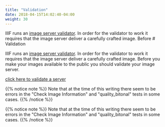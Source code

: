 ```yaml
---
title: "Validation"
date: 2018-04-15T14:02:40-04:00
weight: 30
---
```


IIIF runs an [image server validator][validator]. In order for the validator to work it requires that the image server deliver a carefully crafted image. Before # Validation

IIIF runs an [image server validator][validator]. In order for the validator to work it requires that the image server deliver a carefully crafted image. Before you make your images available to the public you should validate your image server.

[click here to validate a server][validate-ncsu]

<!-- #todo:0 why is this broken [click here to validate a server][validate-nlw] -->

{{% notice note %}}
Note that at the time of this writing there seem to be errors in the "Check Image Information" and "quality_bitonal" tests in some cases.
{{% /notice %}}


<!-- TODO: use the IIIF image server reference implementation once that's back up and running -->

[validator]: http://iiif.io/api/image/validator/

[validate-ncsu]: http://iiif.io/api/image/validator/results/?server=api.bl.uk&prefix=image%2Fiiif&identifier=ark%3A%2F81055%2Fvdc_100038478811.0x000001&version=2.0&level=1&id_squares=on&info_json=on&id_basic=on&id_error_escapedslash=on&id_error_unescaped=on&id_escaped=on&id_error_random=on&region_error_random=on&region_pixels=on&size_region=on&size_error_random=on&size_ch=on&size_wc=on&size_percent=on&rot_error_random=on&quality_error_random=on&format_jpg=on&format_error_random=on&jsonld=on&baseurl_redirect=on&cors=on

[validate-nlw]: http://iiif.io/api/image/validator/results/?server=dams.llgc.org.uk&prefix=%2Fiiif%2Fimage&identifier=validate&version=2.0&level=1&id_squares=on&info_json=on&id_basic=on&id_error_escapedslash=on&id_error_unescaped=on&id_escaped=on&id_error_random=on&region_error_random=on&region_pixels=on&size_region=on&size_error_random=on&size_ch=on&size_wc=on&size_percent=on&rot_error_random=on&quality_error_random=on&format_jpg=on&format_error_random=on&jsonld=on&baseurl_redirect=on&cors=on

<!-- #todo:0 why is this broken [click here to validate a server][validate-nlw] -->

{{% notice note %}}
Note that at the time of this writing there seem to be errors in the "Check Image Information" and "quality_bitonal" tests in some cases.
{{% /notice %}}


<!-- TODO: use the IIIF image server reference implementation once that's back up and running -->

[validator]: http://iiif.io/api/image/validator/

[validate-ncsu]: http://iiif.io/api/image/validator/results/?server=api.bl.uk&prefix=image%2Fiiif&identifier=ark%3A%2F81055%2Fvdc_100038478811.0x000001&version=2.0&level=1&id_squares=on&info_json=on&id_basic=on&id_error_escapedslash=on&id_error_unescaped=on&id_escaped=on&id_error_random=on&region_error_random=on&region_pixels=on&size_region=on&size_error_random=on&size_ch=on&size_wc=on&size_percent=on&rot_error_random=on&quality_error_random=on&format_jpg=on&format_error_random=on&jsonld=on&baseurl_redirect=on&cors=on

[validate-nlw]: http://iiif.io/api/image/validator/results/?server=dams.llgc.org.uk&prefix=%2Fiiif%2Fimage&identifier=validate&version=2.0&level=1&id_squares=on&info_json=on&id_basic=on&id_error_escapedslash=on&id_error_unescaped=on&id_escaped=on&id_error_random=on&region_error_random=on&region_pixels=on&size_region=on&size_error_random=on&size_ch=on&size_wc=on&size_percent=on&rot_error_random=on&quality_error_random=on&format_jpg=on&format_error_random=on&jsonld=on&baseurl_redirect=on&cors=on
